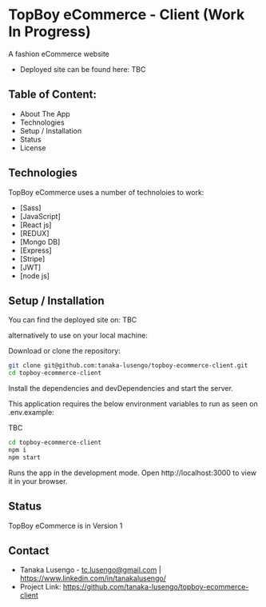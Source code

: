 # TopBoy eCommerce - Client (Work In Progress)

A fashion eCommerce website
- Deployed site can be found here: TBC

## Table of Content:
- About The App
- Technologies
- Setup / Installation 
- Status
- License

## Technologies

TopBoy eCommerce uses a number of technoloies to work:

- [Sass]
- [JavaScript]
- [React js]
- [REDUX]
- [Mongo DB] 
- [Express] 
- [Stripe]
- [JWT]
- [node js] 


## Setup / Installation

You can find the deployed site on: TBC

alternatively to use on your local machine:

Download or clone the repository: 
```sh
git clone git@github.com:tanaka-lusengo/topboy-ecommerce-client.git
cd topboy-ecommerce-client
```

Install the dependencies and devDependencies and start the server.

This application requires the below environment variables to run as seen on .env.example:

TBC


```sh
cd topboy-ecommerce-client
npm i
npm start
```

Runs the app in the development mode.
Open http://localhost:3000 to view it in your browser.

## Status
TopBoy eCommerce is in Version 1 

## Contact
- Tanaka Lusengo - tc.lusengo@gmail.com | https://www.linkedin.com/in/tanakalusengo/
- Project Link: https://github.com/tanaka-lusengo/topboy-ecommerce-client
